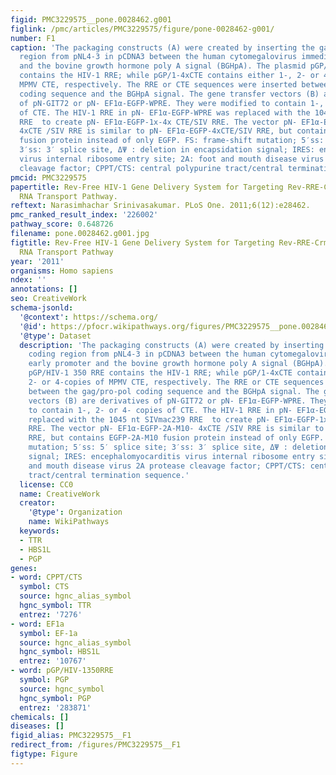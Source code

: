 ```yaml
---
figid: PMC3229575__pone.0028462.g001
figlink: /pmc/articles/PMC3229575/figure/pone-0028462-g001/
number: F1
caption: 'The packaging constructs (A) were created by inserting the gag/pro-pol coding
  region from pNL4-3 in pCDNA3 between the human cytomegalovirus immediate early promoter
  and the bovine growth hormone poly A signal (BGHpA). The plasmid pGP/HIV-1 350 RRE
  contains the HIV-1 RRE; while pGP/1-4xCTE contains either 1-, 2- or 4-copies of
  MPMV CTE, respectively. The RRE or CTE sequences were inserted between the gag/pro-pol
  coding sequence and the BGHpA signal. The gene transfer vectors (B) are derivatives
  of pN-GIT72 or pN- EF1α-EGFP-WPRE. They were modified to contain 1-, 2- or 4- copies
  of CTE. The HIV-1 RRE in pN- EF1α-EGFP-WPRE was replaced with the 1045 nt SIVmac239
  RRE  to create pN- EF1α-EGFP-1x-4x CTE/SIV RRE. The vector pN- EF1α-EGFP-2A-M10-
  4xCTE /SIV RRE is similar to pN- EF1α-EGFP-4xCTE/SIV RRE, but contains EGFP-2A-M10
  fusion protein instead of only EGFP. FS: frame-shift mutation; 5′ss: 5′ splice site;
  3′ss: 3′ splice site, ΔΨ : deletion in encapsidation signal; IRES: encephalomyocarditis
  virus internal ribosome entry site; 2A: foot and mouth disease virus 2A protease
  cleavage factor; CPPT/CTS: central polypurine tract/central termination sequence.'
pmcid: PMC3229575
papertitle: Rev-Free HIV-1 Gene Delivery System for Targeting Rev-RRE-Crm1 Nucleocytoplasmic
  RNA Transport Pathway.
reftext: Narasimhachar Srinivasakumar. PLoS One. 2011;6(12):e28462.
pmc_ranked_result_index: '226002'
pathway_score: 0.648726
filename: pone.0028462.g001.jpg
figtitle: Rev-Free HIV-1 Gene Delivery System for Targeting Rev-RRE-Crm1 Nucleocytoplasmic
  RNA Transport Pathway
year: '2011'
organisms: Homo sapiens
ndex: ''
annotations: []
seo: CreativeWork
schema-jsonld:
  '@context': https://schema.org/
  '@id': https://pfocr.wikipathways.org/figures/PMC3229575__pone.0028462.g001.html
  '@type': Dataset
  description: 'The packaging constructs (A) were created by inserting the gag/pro-pol
    coding region from pNL4-3 in pCDNA3 between the human cytomegalovirus immediate
    early promoter and the bovine growth hormone poly A signal (BGHpA). The plasmid
    pGP/HIV-1 350 RRE contains the HIV-1 RRE; while pGP/1-4xCTE contains either 1-,
    2- or 4-copies of MPMV CTE, respectively. The RRE or CTE sequences were inserted
    between the gag/pro-pol coding sequence and the BGHpA signal. The gene transfer
    vectors (B) are derivatives of pN-GIT72 or pN- EF1α-EGFP-WPRE. They were modified
    to contain 1-, 2- or 4- copies of CTE. The HIV-1 RRE in pN- EF1α-EGFP-WPRE was
    replaced with the 1045 nt SIVmac239 RRE  to create pN- EF1α-EGFP-1x-4x CTE/SIV
    RRE. The vector pN- EF1α-EGFP-2A-M10- 4xCTE /SIV RRE is similar to pN- EF1α-EGFP-4xCTE/SIV
    RRE, but contains EGFP-2A-M10 fusion protein instead of only EGFP. FS: frame-shift
    mutation; 5′ss: 5′ splice site; 3′ss: 3′ splice site, ΔΨ : deletion in encapsidation
    signal; IRES: encephalomyocarditis virus internal ribosome entry site; 2A: foot
    and mouth disease virus 2A protease cleavage factor; CPPT/CTS: central polypurine
    tract/central termination sequence.'
  license: CC0
  name: CreativeWork
  creator:
    '@type': Organization
    name: WikiPathways
  keywords:
  - TTR
  - HBS1L
  - PGP
genes:
- word: CPPT/CTS
  symbol: CTS
  source: hgnc_alias_symbol
  hgnc_symbol: TTR
  entrez: '7276'
- word: EF1a
  symbol: EF-1a
  source: hgnc_alias_symbol
  hgnc_symbol: HBS1L
  entrez: '10767'
- word: pGP/HIV-1350RRE
  symbol: PGP
  source: hgnc_symbol
  hgnc_symbol: PGP
  entrez: '283871'
chemicals: []
diseases: []
figid_alias: PMC3229575__F1
redirect_from: /figures/PMC3229575__F1
figtype: Figure
---
```

